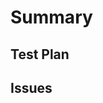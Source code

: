 # Summary
<!--- Describe the change below, including rationale and design decisions -->

## Test Plan
<!--- What steps should be taken to verify the changes -->

## Issues
<!--- List all issues you are fixing -->
<!--- HINT: Include "Fixes #nnn" to link the associated issue -->
